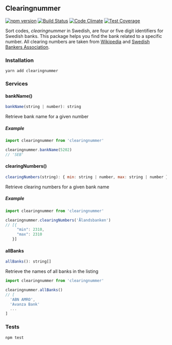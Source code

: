 ## Clearingnummer

[![npm version](https://badge.fury.io/js/clearingnummer.svg)](https://badge.fury.io/js/clearingnummer)
[![Build Status](https://travis-ci.org/believer/clearingnummer.svg?branch=master)](https://travis-ci.org/believer/clearingnummer)
[![Code Climate](https://codeclimate.com/github/believer/clearingnummer/badges/gpa.svg)](https://codeclimate.com/github/believer/clearingnummer)
[![Test Coverage](https://codeclimate.com/github/believer/clearingnummer/badges/coverage.svg)](https://codeclimate.com/github/believer/clearingnummer/coverage)

Sort codes, _clearingnummer_ in Swedish, are four or five digit identifiers for Swedish banks. This package helps you find the bank related to a specific number. All clearing numbers are taken from [Wikipedia](http://www.wikiwand.com/sv/Lista_%C3%B6ver_clearingnummer_till_svenska_banker) and [Swedish Bankers Association](http://www.swedishbankers.se/media/3535/1710_clearingnummer-institut.pdf).

### Installation
```
yarn add clearingnummer
```

### Services

#### bankName()
```js
bankName(string | number): string
```

Retrieve bank name for a given number

##### Example
```js
import clearingnummer from 'clearingnummer'

clearingnummer.bankName(5202)
// 'SEB'
```

#### clearingNumbers()
```js
clearingNumbers(string): { min: string | number, max: string | number }[]
```

Retrieve clearing numbers for a given bank name

##### Example
```js
import clearingnummer from 'clearingnummer'

clearingnummer.clearingNumbers('Ålandsbanken')
// [{
     "min": 2310,
     "max": 2310
   }]
```

#### allBanks
```js
allBanks(): string[]
```

Retrieve the names of all banks in the listing

```js
import clearingnummer from 'clearingnummer'

clearingnummer.allBanks()
// [
  'ABN AMRO',
  'Avanza Bank'
  ...
]
```

### Tests
```
npm test
```
